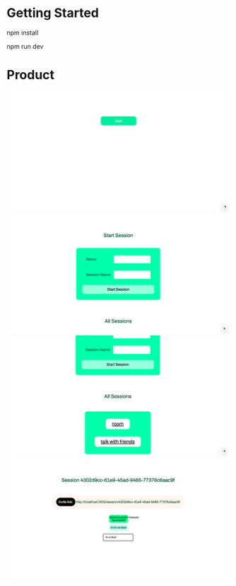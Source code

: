 # Getting Started

npm install 

npm run dev

# Product

<img src="./readme-assets/home-page.png">
<img src="./readme-assets/join-page.png">
<img src="./readme-assets/all-sessions.png">
<img src="./readme-assets/session.png">


